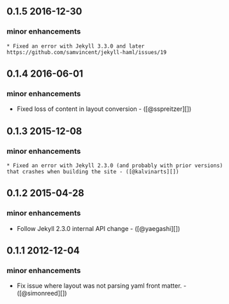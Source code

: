 ## 0.1.5 2016-12-30
### minor enhancements
    * Fixed an error with Jekyll 3.3.0 and later https://github.com/samvincent/jekyll-haml/issues/19

## 0.1.4 2016-06-01
### minor enhancements
   * Fixed loss of content in layout conversion - ([@sspreitzer][])

## 0.1.3 2015-12-08
### minor enhancements
    * Fixed an error with Jekyll 2.3.0 (and probably with prior versions) that crashes when building the site - ([@kalvinarts][])

## 0.1.2 2015-04-28
### minor enhancements
  * Follow Jekyll 2.3.0 internal API change - ([@yaegashi][])

## 0.1.1 2012-12-04
### minor enhancements
  * Fix issue where layout was not parsing yaml front matter. - ([@simonreed][])
